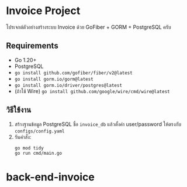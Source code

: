 # Invoice Project

โปรเจกต์ตัวอย่างสร้างระบบ Invoice ด้วย GoFiber + GORM + PostgreSQL ครับ

## Requirements

- Go 1.20+
- PostgreSQL
- `go install github.com/gofiber/fiber/v2@latest`
- `go install gorm.io/gorm@latest`
- `go install gorm.io/driver/postgres@latest`
- (ถ้าใช้ Wire) `go install github.com/google/wire/cmd/wire@latest`

## วิธีใช้งาน

1. สร้างฐานข้อมูล PostgreSQL ชื่อ `invoice_db` แล้วตั้งค่า user/password ให้ตรงกับ `configs/config.yaml`
2. รันคำสั่ง:
   ```bash
   go mod tidy
   go run cmd/main.go
# back-end-invoice
